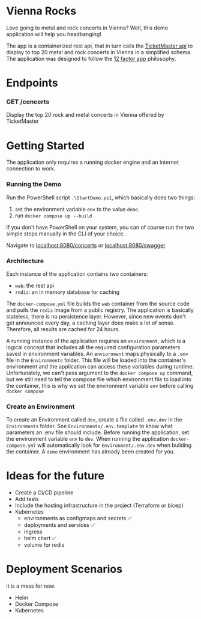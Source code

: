# Vienna Rocks

Love going to metal and rock concerts in Vienna? Well, this demo application will help you headbanging!

The app is a containerized rest api, that in turn calls the [TicketMaster api](https://developer.ticketmaster.com/products-and-docs/apis/getting-started/) to display to top 20 metal and rock concerts in Vienna in a simplified schema. The application was designed to follow the [12 factor app](https://12factor.net/) philosophy.

# Endpoints

### GET /concerts

Display the top 20 rock and metal concerts in Vienna offered by TicketMaster

# Getting Started

The application only requires a running docker engine and an internet connection to work.

### Running the Demo

Run the PowerShell script `.\StartDemo.ps1`, which basically does two things:

1. set the environment variable `env` to the value `demo`
2. run `docker compose up --build`

If you don't have PowerShell on your system, you can of course run the two simple steps manually in the CLI of your choice.

Navigate to [localhost:8080/concerts](http://localhost:8080/concerts) or [localhost:8080/swagger](http://localhost:8080/swagger)

### Architecture

Each instance of the application contains two containers:

- `web`: the rest api
- `redis`: an in memory database for caching

The `docker-compose.yml` file builds the `web` container from the source code and pulls the `redis` image from a public registry. The application is basically stateless, there is no persistence layer. However, since new events don't get announced every day, a caching layer does make a lot of sense. Therefore, all results are cached for 24 hours.

A running instance of the application requires an `environment`, which is a logical concept that includes all the required configuration parameters saved in environment variables. An `enviornment` maps physically to a `.env` file in the `Environments` folder. This file will be loaded into the container's environment and the application can access these variables during runtime. Unfortunately, we can't pass argument to the `docker compose up` command, but we still need to tell the compose file which environment file to load into the container, this is why we set the environment variable `env` before calling `docker compose`

### Create an Environment

To create an Environment called `dev`, create a file called `.env.dev` in the `Environments` folder. See `Environments/.env.template` to know what parameters an .env file should include. Before running the application, set the environment variable `env` to `dev`. When running the application `docker-compose.yml` will automatically look for `Environment/.env.dev` when building the container. A `demo` environment has already been created for you.

# Ideas for the future

- Create a CI/CD pipeline
- Add tests
- Include the hosting infrastructure in the project (Terraform or bicep)
- Kubernetes
  - environments as configmaps and secrets :white_check_mark:
  - deployments and services :white_check_mark:
  - ingress
  - helm chart :white_check_mark:
  - volume for redis

# Deployment Scenarios

it is a mess for now.

- Helm
- Docker Compose
- Kubernetes
